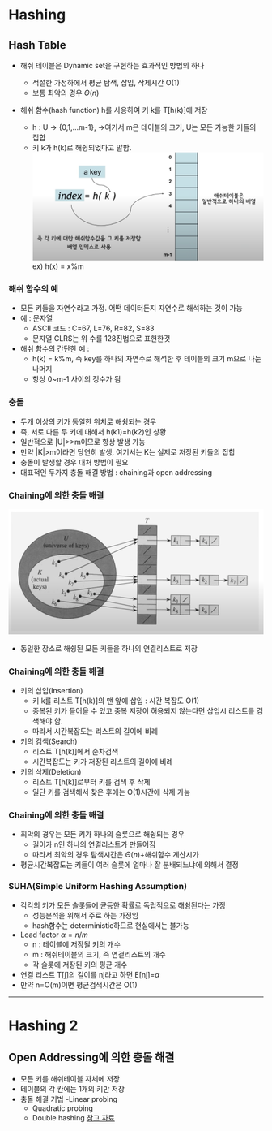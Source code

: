 # Hashing

## Hash Table
- 해쉬 테이블은 Dynamic set을 구현하는 효과적인 방법의 하나
    - 적절한 가정하에서 평균 탐색, 삽입, 삭제시간 O(1)
    - 보통 최악의 경우 $\Theta(n)$
    
- 해쉬 함수(hash function) h를 사용하여 키 k를 T[h(k)]에 저장
    - h : U -> {0,1,...m-1},
        ->여기서 m은 테이블의 크기, U는 모든 가능한 키들의 집합
    - 키 k가 h(k)로 해슁되었다고 말함.
    ![hashing](hashing.png)
      ex) h(x) = x%m
      
### 해쉬 함수의 예      
- 모든 키들을 자연수라고 가정. 어떤 데이터든지 자연수로 해석하는 것이 가능
- 예 : 문자열 
    - ASCII 코드 : C=67, L=76, R=82, S=83
    - 문자열 CLRS는 위 수를 128진법으로 표현한것
- 해쉬 함수의 간단한 예 : 
    - h(k) = k%m, 즉 key를 하나의 자연수로 해석한 후 테이블의 크기 m으로 나눈 나머지
    - 항상 0~m-1 사이의 정수가 됨
    
### 충돌
- 두개 이상의 키가 동일한 위치로 해슁되는 경우
- 즉, 서로 다른 두 키에 대해서 h(k1)=h(k2)인 상황
- 일반적으로 |U|>>m이므로 항상 발생 가능
- 만약 |K|>m이라면 당연히 발생, 여기서는 K는 실제로 저장된 키들의 집합
- 충돌이 발생할 경우 대처 방법이 필요
- 대표적인 두가지 충돌 해결 방법 : chaining과 open addressing

### Chaining에 의한 충돌 해결
![collision](collision.png)
- 동일한 장소로 해슁된 모든 키들을 하나의 연결리스트로 저장

### Chaining에 의한 충돌 해결
- 키의 삽입(Insertion)
    - 키 k를 리스트 T[h(k)]의 맨 앞에 삽입 : 시간 복잡도 O(1)
    - 중복된 키가 들어올 수 있고 중복 저장이 허용되지 않는다면 삽입시 리스트를 검색해야 함.
    - 따라서 시간복잡도는 리스트의 길이에 비례
- 키의 검색(Search)
    - 리스트 T[h(k)]에서 순차검색
    - 시간복잡도는 키가 저장된 리스트의 길이에 비례
- 키의 삭제(Deletion)
    - 리스트 T[h(k)]로부터 키를 검색 후 삭제
    - 일단 키를 검색해서 찾은 후에는 O(1)시간에 삭제 가능
   
### Chaining에 의한 충돌 해결
- 최악의 경우는 모든 키가 하나의 슬롯으로 해슁되는 경우
    - 길이가 n인 하나의 연결리스트가 만들어짐
    - 따라서 최악의 경우 탐색시간은 $\Theta(n)$+해쉬함수 계산시가
- 평균시간복잡도는 키들이 여러 슬롯에 얼마나 잘 분배되느냐에 의해서 결정

### SUHA(Simple Uniform Hashing Assumption)

- 각각의 키가 모든 슬롯들에 균등한 확률로 독립적으로 해슁된다는 가정
    - 성능분석을 위해서 주로 하는 가정임
    - hash함수는 deterministic하므로 현실에서는 불가능
- Load factor $\alpha = n/m$
    - n : 테이블에 저장될 키의 개수
    - m : 해쉬테이블의 크기, 즉 연결리스트의 개수
    - 각 슬롯에 저장된 키의 평균 개수
- 연결 리스트 T[j]의 길이를 nj라고 하면 E[nj]=$\alpha$
- 만약 n=O(m)이면 평균검색시간은 O(1)

---

# Hashing 2
## Open Addressing에 의한 충돌 해결
- 모든 키를 해쉬테이블 자체에 저장
- 테이블의 각 칸에는 1개의 키만 저장
- 충돌 해결 기법 
    -Linear probing
    - Quadratic probing
    - Double hashing
[참고 자료](http://nlp.chonbuk.ac.kr/AL/ch06.pdf)
